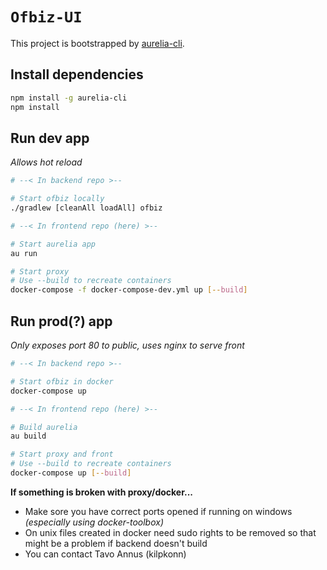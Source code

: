 # `Ofbiz-UI`

This project is bootstrapped by [aurelia-cli](https://github.com/aurelia/cli).

## Install dependencies

```bash
npm install -g aurelia-cli
npm install
```

## Run dev app
_Allows hot reload_
```bash
# --< In backend repo >--

# Start ofbiz locally
./gradlew [cleanAll loadAll] ofbiz

# --< In frontend repo (here) >--

# Start aurelia app
au run

# Start proxy
# Use --build to recreate containers
docker-compose -f docker-compose-dev.yml up [--build]
```

## Run prod(?) app
_Only exposes port 80 to public, uses nginx to serve front_
```bash
# --< In backend repo >--

# Start ofbiz in docker
docker-compose up

# --< In frontend repo (here) >--

# Build aurelia
au build

# Start proxy and front
# Use --build to recreate containers
docker-compose up [--build]
```
**If something is broken with proxy/docker...**
- Make sore you have correct ports opened if running on windows _(especially using docker-toolbox)_
- On unix files created in docker need sudo rights to be removed so that might be a problem if backend doesn't build
- You can contact Tavo Annus (kilpkonn)
